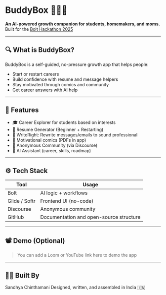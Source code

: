 # BuddyBox 🎒🏡✨

**An AI-powered growth companion for students, homemakers, and moms.**  
Built for the [Bolt Hackathon 2025](https://bolt.new/hackathon)

---

## 🔍 What is BuddyBox?

BuddyBox is a self-guided, no-pressure growth app that helps people:
- Start or restart careers
- Build confidence with resume and message helpers
- Stay motivated through comics and community
- Get career answers with AI help

---

## 🚀 Features

- 🎓 Career Explorer for students based on interests
- 📄 Resume Generator (Beginner + Restarting)
- 📝 WriteRight: Rewrite messages/emails to sound professional
- 🎨 Motivational comics (PDFs in app)
- 💬 Anonymous Community (via Discourse)
- 🤖 AI Assistant (career, skills, roadmap)

---

## ⚙️ Tech Stack

| Tool | Usage |
|------|-------|
| Bolt | AI logic + workflows |
| Glide / Softr | Frontend UI (no-code) |
| Discourse | Anonymous community |
| GitHub | Documentation and open-source structure |

---

## 📽️ Demo (Optional)

> You can add a Loom or YouTube link here to demo the app

---

## 👩‍💻 Built By

Sandhya Chinthamani 
Designed, written, and assembled in India 🇮🇳  

